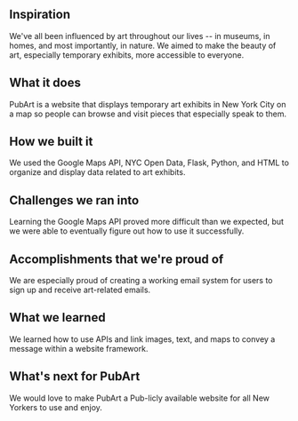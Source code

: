 ## Inspiration
We've all been influenced by art throughout our lives -- in museums, in homes, and most importantly, in nature. We aimed to make the beauty of art, especially temporary exhibits, more accessible to everyone.

## What it does
PubArt is a website that displays temporary art exhibits in New York City on a map so people can browse and visit pieces that especially speak to them.

## How we built it
We used the Google Maps API, NYC Open Data, Flask, Python, and HTML to organize and display data related to art exhibits.

## Challenges we ran into
Learning the Google Maps API proved more difficult than we expected, but we were able to eventually figure out how to use it successfully.

## Accomplishments that we're proud of
We are especially proud of creating a working email system for users to sign up and receive art-related emails.

## What we learned
We learned how to use APIs and link images, text, and maps to convey a message within a website framework.

## What's next for PubArt
We would love to make PubArt a Pub-licly available website for all New Yorkers to use and enjoy.
